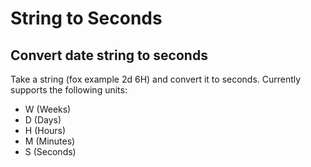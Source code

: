 # String to Seconds
## Convert date string to seconds

Take a string (fox example 2d 6H) and convert it to seconds. 
Currently supports the following units:
- W (Weeks)
- D (Days)
- H (Hours)
- M (Minutes)
- S (Seconds)
